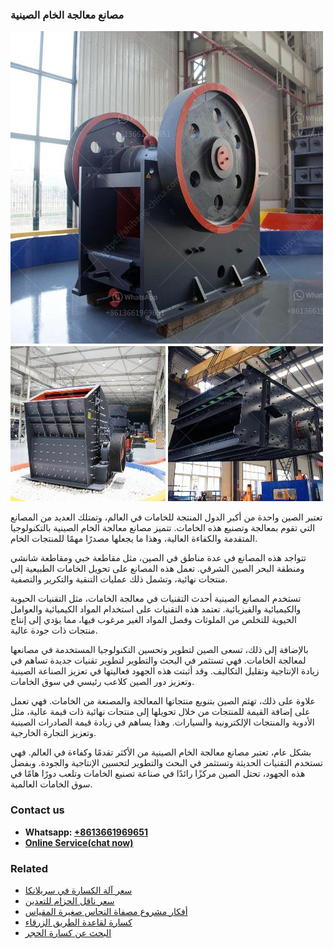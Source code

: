 <h3>مصانع معالجة الخام الصينية</h3><img src='1701853470.jpg' alt=''><p>تعتبر الصين واحدة من أكبر الدول المنتجة للخامات في العالم، وتمتلك العديد من المصانع التي تقوم بمعالجة وتصنيع هذه الخامات. تتميز مصانع معالجة الخام الصينية بالتكنولوجيا المتقدمة والكفاءة العالية، وهذا ما يجعلها مصدرًا مهمًا للمنتجات الخام.</p><p>تتواجد هذه المصانع في عدة مناطق في الصين، مثل مقاطعة خبي ومقاطعة شانشي ومنطقة البحر الصين الشرقي. تعمل هذه المصانع على تحويل الخامات الطبيعية إلى منتجات نهائية، وتشمل ذلك عمليات التنقية والتكرير والتصفية.</p><p>تستخدم المصانع الصينية أحدث التقنيات في معالجة الخامات، مثل التقنيات الحيوية والكيميائية والفيزيائية. تعتمد هذه التقنيات على استخدام المواد الكيميائية والعوامل الحيوية للتخلص من الملوثات وفصل المواد الغير مرغوب فيها، مما يؤدي إلى إنتاج منتجات ذات جودة عالية.</p><p>بالإضافة إلى ذلك، تسعى الصين لتطوير وتحسين التكنولوجيا المستخدمة في مصانعها لمعالجة الخامات. فهي تستثمر في البحث والتطوير لتطوير تقنيات جديدة تساهم في زيادة الإنتاجية وتقليل التكاليف. وقد أثبتت هذه الجهود فعاليتها في تعزيز الصناعة الصينية وتعزيز دور الصين كلاعب رئيسي في سوق الخامات.</p><p>علاوة على ذلك، تهتم الصين بتنويع منتجاتها المعالجة والمصنعة من الخامات. فهي تعمل على إضافة القيمة للمنتجات من خلال تحويلها إلى منتجات نهائية ذات قيمة عالية، مثل الأدوية والمنتجات الإلكترونية والسيارات. وهذا يساهم في زيادة قيمة الصادرات الصينية وتعزيز التجارة الخارجية.</p><p>بشكل عام، تعتبر مصانع معالجة الخام الصينية من الأكثر تقدمًا وكفاءة في العالم. فهي تستخدم التقنيات الحديثة وتستثمر في البحث والتطوير لتحسين الإنتاجية والجودة. وبفضل هذه الجهود، تحتل الصين مركزًا رائدًا في صناعة تصنيع الخامات وتلعب دورًا هامًا في سوق الخامات العالمية.</p><h3>Contact us</h3><ul><li><strong>Whatsapp:&nbsp;<a href="https://wa.me/8613661969651">+8613661969651</a></strong></li><li><a href="https://swt.shibang-china.com/?git&amp;zhl&amp;مصانع معالجة الخام الصينية"><strong>Online Service(chat now)</strong></a></li></ul><h3>Related</h3><ul><li><a href='سعر آلة الكسارة في سريلانكا.md'>سعر آلة الكسارة في سريلانكا</a></li><li><a href='سعر ناقل الحزام للتعدين.md'>سعر ناقل الحزام للتعدين</a></li><li><a href='أفكار مشروع مصفاة النحاس صغيرة المقياس.md'>أفكار مشروع مصفاة النحاس صغيرة المقياس</a></li><li><a href='كسارة لقاعدة الطريق الزرقاء.md'>كسارة لقاعدة الطريق الزرقاء</a></li><li><a href='البحث عن كسارة الحجر.md'>البحث عن كسارة الحجر</a></li></ul>
